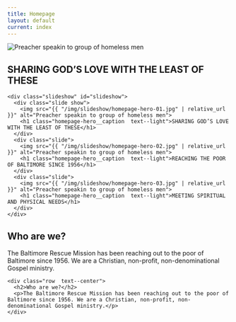 ```yaml
---
title: Homepage
layout: default
current: index
---
```

<main>
  <section class="homepage-hero">
    <div class="slideshow--mobile">
      <img src="{{ "/img/slideshow/homepage-hero-01.jpg" | relative_url }}" alt="Preacher speakin to group of homeless men">
      <h1 class="homepage-hero__caption  text--light">SHARING GOD’S LOVE WITH THE LEAST OF THESE</h1>
    </div>
    
    <div class="slideshow" id="slideshow">
      <div class="slide show">
        <img src="{{ "/img/slideshow/homepage-hero-01.jpg" | relative_url }}" alt="Preacher speakin to group of homeless men">
        <h1 class="homepage-hero__caption  text--light">SHARING GOD’S LOVE WITH THE LEAST OF THESE</h1>
      </div>
      <div class="slide">
        <img src="{{ "/img/slideshow/homepage-hero-02.jpg" | relative_url }}" alt="Preacher speakin to group of homeless men">
        <h1 class="homepage-hero__caption  text--light">REACHING THE POOR OF BALTIMORE SINCE 1956</h1>
      </div>
      <div class="slide">
        <img src="{{ "/img/slideshow/homepage-hero-03.jpg" | relative_url }}" alt="Preacher speakin to group of homeless men">
        <h1 class="homepage-hero__caption  text--light">MEETING SPIRITUAL AND PHYSICAL NEEDS</h1>
      </div>
    </div>
  </section>

  <section class="container  white">
    <div class="row  text--center">
        <div class="textbox">
          <h2>Who are we?</h2>
          <p>The Baltimore Rescue Mission has been reaching out to the poor of Baltimore since 1956. We are a Christian, non-profit, non-denominational Gospel ministry.</p>
        </div>
    </div>

    <div class="row  text--center">
      <h2>Who are we?</h2>
      <p>The Baltimore Rescue Mission has been reaching out to the poor of Baltimore since 1956. We are a Christian, non-profit, non-denominational Gospel ministry.</p>
    </div>
  </section>
</main>
